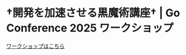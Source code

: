 # †開発を加速させる黒魔術講座† | Go Conference 2025 ワークショップ

[ワークショップはこちら](https://ideal-doodle-8j6p1ke.pages.github.io/)
